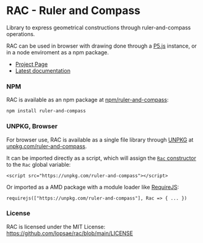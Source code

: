 # RAC - Ruler and Compass

Library to express geometrical constructions through ruler-and-compass operations.

RAC can be used in browser with drawing done through a [P5.js](https://p5js.org/) instance, or in a node enviroment as a npm package.

+ [Project Page](https://lopsae.github.io/rac)
+ [Latest documentation](https://lopsae.github.io/rac/docs/latest/)



### NPM

RAC is available as an npm package at [npm/ruler-and-compass](https://www.npmjs.com/package/ruler-and-compass):
```
npm install ruler-and-compass
```



### UNPKG, Browser

For browser use, RAC is available as a single file library through [UNPKG](https://unpkg.com/) at [unpkg.com/ruler-and-compass](https://unpkg.com/ruler-and-compass).

It can be imported directly as a script, which will assign the [`Rac` constructor](./docs/latest/Rac.html) to the `Rac` global variable:
```
<script src="https://unpkg.com/ruler-and-compass"></script>
```

Or imported as a AMD package with a module loader like [RequireJS](https://requirejs.org/):
```
requirejs(["https://unpkg.com/ruler-and-compass"], Rac => { ... })
```



### License

RAC is licensed under the MIT License: <https://github.com/lopsae/rac/blob/main/LICENSE>

